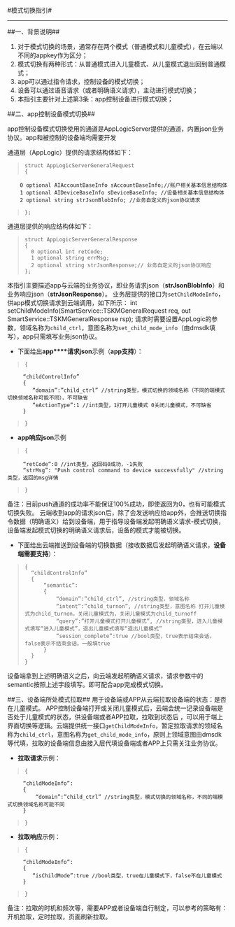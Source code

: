 #模式切换指引#
***
##一、背景说明##

1. 对于模式切换的场景，通常存在两个模式（普通模式和儿童模式），在云端以不同的appkey作为区分；
2. 模式切换有两种形式：从普通模式进入儿童模式、从儿童模式退出回到普通模式；
3. app可以通过指令请求，控制设备的模式切换；
4. 设备可以通过语音请求（或者明确语义请求），主动进行模式切换；
5. 本指引主要针对上述第3条：app控制设备进行模式切换；

##二、app控制设备模式切换##
	
app控制设备模式切换使用的通道是AppLogicServer提供的通道，内置json业务协议。app和被控制的设备端均需要开发

通道层（AppLogic）提供的请求结构体如下：
>     struct AppLogicServerGeneralRequest
>     {
	    0 optional AIAccountBaseInfo sAccountBaseInfo;//账户相关基本信息结构体
	    1 optional AIDeviceBaseInfo sDeviceBaseInfo; //设备相关基本信息结构体
	    2 optional string strJsonBlobInfo; //业务自定义的json协议请求
>     };

通道层提供的响应结构体如下：
>     struct AppLogicServerGeneralResponse
>     {
> 	    0 optional int retCode;
> 	    1 optional string errMsg;
> 	    2 optional string strJsonResponse;// 业务自定义的json协议响应
>     };

本指引主要描述app与云端的业务协议，即业务请求json（**strJsonBlobInfo**）和业务响应json（**strJsonResponse**）。
业务层提供的接口为`setChildModeInfo`，供app模式切换请求到云端调用，如下所示：
    int setChildModeInfo(SmartService::TSKMGeneralRequest req, out SmartService::TSKMGeneralResponse rsp);
请求时需要设置AppLogic的参数，领域名称为`child_ctrl`，意图名称为`set_child_mode_info`（由dmsdk填写），app只需填写业务json协议。

- 下面给出**app****请求json**示例（**app支持**）：
>     {
	     “childControlInfo”
	     {
		    “domain”:”child_ctrl” //string类型，模式切换的领域名称（不同的端模式切换领域名称可能不同），不可缺省
		    “eActionType”:1 //int类型，1打开儿童模式 0关闭儿童模式，不可缺省
	     }
>     }


- **app响应json**示例 
>     {
	     “retCode”:0 //int类型，返回码0成功，-1失败
	     “strMsg”: "Push control command to device successfully" //string类型，返回的msg详情
>     }

备注：目前push通道的成功率不能保证100%成功，即使返回为0，也有可能模式切换失败。
云端收到app的请求json后，除了会发送响应给app外，会推送切换指令数据（明确语义）给到设备端，用于指导设备端发起明确语义请求-模式切换，设备端发起模式切换的明确语义请求后，设备的模式才能被切换。

- 下面给出云端推送到设备端的切换数据（接收数据后发起明确语义请求，**设备端需要支持**）：
> 
>     {
> 	    “childControlInfo”
> 	    {
> 		    “semantic”:
> 		    {
> 			    “domain”:”child_ctrl”, //string类型，领域名称
> 			    “intent”:”child_turnon”, //string类型，意图名称 打开儿童模式为child_turnon，关闭儿童模式为，关闭儿童模式为child_turnoff
> 			    “query”:”打开儿童模式打开儿童模式”, //string类型，进入儿童模式填写“进入儿童模式”，退出儿童模式填写“退出儿童模式”
> 			    “session_complete”:true //bool类型，true表示结束会话，false表示不结束会话。一般填true
> 		    }
> 	    }
>     }
设备端拿到上述明确语义之后，向云端发起明确语义请求，请求参数中的semantic按照上述字段填写。即可配合app完成模式切换。

##三、设备端所处模式拉取##
用于设备端或APP从云端拉取设备端的状态：是否在儿童模式。
APP控制设备端打开或关闭儿童模式后，云端会统一记录设备端是否处于儿童模式的状态，供设备端或者APP拉取，拉取到状态后 ，可以用于端上 界面切换等逻辑。云端提供统一接口`getChildModeInfo`，暂定拉取请求的领域名称为`child_ctrl`，意图名称为`get_child_mode_info`，原则上领域意图由dmsdk等代填，拉取的设备端信息由接入层代填设备端或者APP上只需关注业务协议。

- **拉取请求**示例：

>     {
	     “childModeInfo”:
	     {
	    	 “domain”:”child_ctrl” //string类型，模式切换的领域名称，不同的端模式切换领域名称可能不同
	     }
>     }

- **拉取响应**示例：

>     {
	     “childModeInfo”:
	     {
			“isChildMode”:true //bool类型，true在儿童模式下，false不在儿童模式
	     }
>     }

备注：拉取的时机和频次等，需要APP或者设备端自行制定，可以参考的策略有：开机拉取，定时拉取，页面刷新拉取。